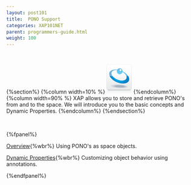```yaml
---
layout: post101
title:  PONO Support
categories: XAP101NET
parent: programmers-guide.html
weight: 100
---
```


<br>

{%section%}
{%column width=10% %}
![data-access.jpg](/attachment_files/subject/data-access.png)
{%endcolumn%}
{%column width=90% %}
XAP allows you to store and retrieve PONO's from and to the space. We will introduce you to the basic concepts and Dynamic Properties.
{%endcolumn%}
{%endsection%}

<br>

{%fpanel%}

[Overview](./poco-entries.html){%wbr%}
Using PONO's as space objects.

[Dynamic Properties](./poco-dynamic-properties.html){%wbr%}
Customizing object behavior using annotations.

{%endfpanel%}





